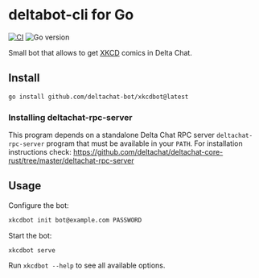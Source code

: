 #  deltabot-cli for Go

[![CI](https://github.com/deltachat-bot/xkcdbot/actions/workflows/ci.yml/badge.svg)](https://github.com/deltachat-bot/xkcdbot/actions/workflows/ci.yml)
![Go version](https://img.shields.io/github/go-mod/go-version/deltachat-bot/xkcdbot)

Small bot that allows to get [XKCD](https://xkcd.com) comics in Delta Chat.

## Install

```sh
go install github.com/deltachat-bot/xkcdbot@latest
```

### Installing deltachat-rpc-server

This program depends on a standalone Delta Chat RPC server `deltachat-rpc-server` program that must be
available in your `PATH`. For installation instructions check:
https://github.com/deltachat/deltachat-core-rust/tree/master/deltachat-rpc-server

## Usage

Configure the bot:

```sh
xkcdbot init bot@example.com PASSWORD
```

Start the bot:

```sh
xkcdbot serve
```

Run `xkcdbot --help` to see all available options.
